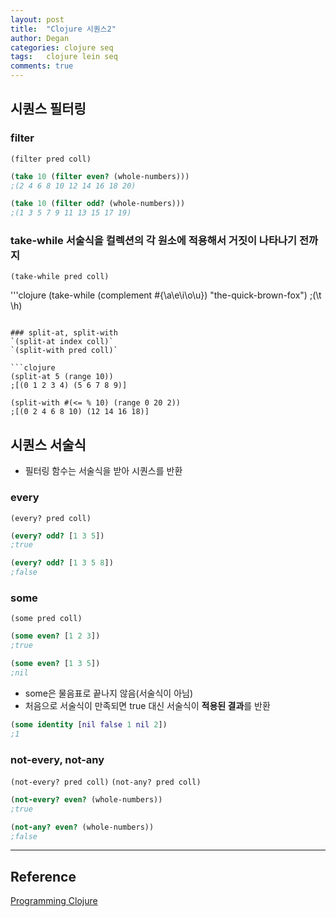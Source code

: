 ```yaml
---
layout: post
title:  "Clojure 시퀀스2"
author: Degan
categories: clojure seq
tags:   clojure lein seq	
comments: true
---
```


## 시퀀스 필터링

### filter
`(filter pred coll)`

```clojure
(take 10 (filter even? (whole-numbers)))
;(2 4 6 8 10 12 14 16 18 20)

(take 10 (filter odd? (whole-numbers)))
;(1 3 5 7 9 11 13 15 17 19)
```

### take-while 서술식을 컬렉션의 각 원소에 적용해서 거짓이 나타나기 전까지
`(take-while pred coll)`

'''clojure
(take-while (complement #{\a\e\i\o\u}) "the-quick-brown-fox")
;(\t \h)
```

### split-at, split-with
`(split-at index coll)`
`(split-with pred coll)`

```clojure
(split-at 5 (range 10))
;[(0 1 2 3 4) (5 6 7 8 9)]

(split-with #(<= % 10) (range 0 20 2))
;[(0 2 4 6 8 10) (12 14 16 18)]
```

## 시퀀스 서술식
- 필터링 함수는 서술식을 받아 시퀀스를 반환

### every
`(every? pred coll)`

```clojure
(every? odd? [1 3 5])
;true

(every? odd? [1 3 5 8])
;false
```

### some
`(some pred coll)`

```clojure
(some even? [1 2 3])
;true

(some even? [1 3 5])
;nil
```

- some은 물음표로 끝나지 않음(서술식이 아님)
- 처음으로 서술식이 만족되면 true 대신 서술식이 **적용된 결과**를 반환

```clojure
(some identity [nil false 1 nil 2])
;1
```

### not-every, not-any
`(not-every? pred coll)`
`(not-any? pred coll)`

```clojure
(not-every? even? (whole-numbers))
;true

(not-any? even? (whole-numbers))
;false
```
---

## Reference

[Programming Clojure](http://www.yes24.com/Product/goods/3907543)
